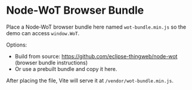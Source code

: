 # Node‑WoT Browser Bundle

Place a Node‑WoT browser bundle here named `wot-bundle.min.js` so the demo can access `window.WoT`.

Options:
- Build from source: https://github.com/eclipse-thingweb/node-wot (browser bundle instructions)
- Or use a prebuilt bundle and copy it here.

After placing the file, Vite will serve it at `/vendor/wot-bundle.min.js`.
